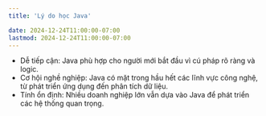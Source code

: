 ```yaml
---
title: 'Lý do học Java'

date: 2024-12-24T11:00:00-07:00
lastmod: 2024-12-24T11:00:00-07:00
---
```


- Dễ tiếp cận: Java phù hợp cho người mới bắt đầu vì cú pháp rõ ràng và logic.
- Cơ hội nghề nghiệp: Java có mặt trong hầu hết các lĩnh vực công nghệ, từ phát triển ứng dụng đến phân tích dữ liệu.
- Tính ổn định: Nhiều doanh nghiệp lớn vẫn dựa vào Java để phát triển các hệ thống quan trọng.
